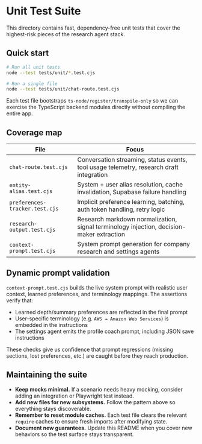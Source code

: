# Unit Test Suite

This directory contains fast, dependency-free unit tests that cover the highest-risk pieces of the research agent stack.

## Quick start

```bash
# Run all unit tests
node --test tests/unit/*.test.cjs

# Run a single file
node --test tests/unit/chat-route.test.cjs
```

Each test file bootstraps `ts-node/register/transpile-only` so we can exercise the TypeScript backend modules directly without compiling the entire app.

## Coverage map

| File | Focus |
|------|-------|
| `chat-route.test.cjs` | Conversation streaming, status events, tool usage telemetry, research draft integration |
| `entity-alias.test.cjs` | System + user alias resolution, cache invalidation, Supabase failure handling |
| `preferences-tracker.test.cjs` | Implicit preference learning, batching, auth token handling, retry logic |
| `research-output.test.cjs` | Research markdown normalization, signal terminology injection, decision-maker extraction |
| `context-prompt.test.cjs` | System prompt generation for company research and settings agents |

## Dynamic prompt validation

`context-prompt.test.cjs` builds the live system prompt with realistic user context, learned preferences, and terminology mappings. The assertions verify that:

- Learned depth/summary preferences are reflected in the final prompt
- User-specific terminology (e.g. `AWS → Amazon Web Services`) is embedded in the instructions
- The settings agent emits the profile coach prompt, including JSON save instructions

These checks give us confidence that prompt regressions (missing sections, lost preferences, etc.) are caught before they reach production.

## Maintaining the suite

- **Keep mocks minimal.** If a scenario needs heavy mocking, consider adding an integration or Playwright test instead.
- **Add new files for new subsystems.** Follow the pattern above so everything stays discoverable.
- **Remember to reset module caches.** Each test file clears the relevant `require` caches to ensure fresh imports after modifying state.
- **Document new guarantees.** Update this README when you cover new behaviors so the test surface stays transparent.
